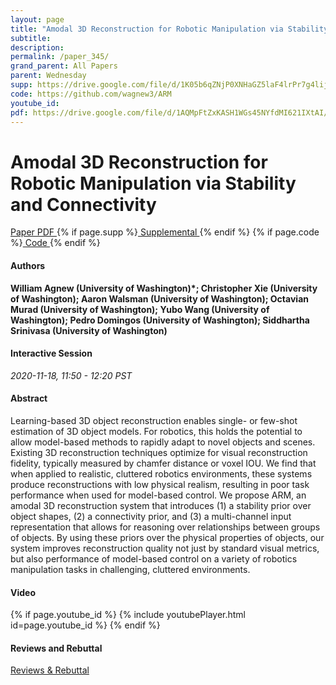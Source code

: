 ```yaml
---
layout: page
title: "Amodal 3D Reconstruction for Robotic Manipulation via Stability and Connectivity"
subtitle: 
description:
permalink: /paper_345/
grand_parent: All Papers
parent: Wednesday
supp: https://drive.google.com/file/d/1K05b6qZNjP0XNHaGZ5laF4lrPr7g4lij/view
code: https://github.com/wagnew3/ARM
youtube_id: 
pdf: https://drive.google.com/file/d/1AQMpFtZxKASH1WGs45NYfdMI621IXtAI/view
---
```


# Amodal 3D Reconstruction for Robotic Manipulation via Stability and Connectivity

<a href="https://drive.google.com/file/d/1AQMpFtZxKASH1WGs45NYfdMI621IXtAI/view" target="_blank" rel="noopener noreferrer" class="btn btn-blue"><i class="fa fa-file-text-o" aria-hidden="true"></i> Paper PDF </a> {% if page.supp %}<a href="https://drive.google.com/file/d/1K05b6qZNjP0XNHaGZ5laF4lrPr7g4lij/view" target="_blank" rel="noopener noreferrer" class="btn btn-green"><i class="fa fa-file-text-o" aria-hidden="true"></i> Supplemental </a>{% endif %} {% if page.code %}<a href="https://github.com/wagnew3/ARM" target="_blank" rel="noopener noreferrer" class="btn"><i class="fa fa-github" aria-hidden="true"></i> Code </a>{% endif %} 

#### Authors
**William Agnew (University of Washington)*; Christopher Xie (University of Washington); Aaron Walsman (University of Washington); Octavian Murad (University of Washington); Yubo Wang (University of Washington); Pedro Domingos (University of Washington); Siddhartha Srinivasa (University of Washington)**

#### Interactive Session
*2020-11-18, 11:50 - 12:20 PST* 

#### Abstract
Learning-based 3D object reconstruction enables single- or few-shot estimation of 3D object models. For robotics,  this holds the potential to allow model-based methods to rapidly adapt to novel objects and scenes. Existing 3D reconstruction techniques optimize for visual reconstruction fidelity, typically measured by chamfer distance or voxel IOU. We find that when applied to realistic, cluttered robotics environments, these systems produce reconstructions with low physical realism, resulting in poor task performance when used for model-based control.  We propose ARM, an amodal 3D reconstruction system that introduces (1) a stability prior over object shapes, (2) a connectivity prior, and (3) a multi-channel input representation that allows for reasoning over relationships between groups of objects.  By using these priors over the physical properties of objects, our system improves reconstruction quality not just by standard visual metrics, but also performance of model-based control on a variety of robotics manipulation tasks in challenging, cluttered environments.

#### Video
{% if page.youtube_id %}
{% include youtubePlayer.html id=page.youtube_id %}
{% endif %}

#### Reviews and Rebuttal
<a href="https://drive.google.com/file/d/1w0PpaRKaoJZl3xXAVQZrVwj0JOiq1Vrt/view" target="_blank" rel="noopener noreferrer" class="btn btn-purple"><i class="fa fa-pencil-square-o" aria-hidden="true"></i> Reviews & Rebuttal </a>

